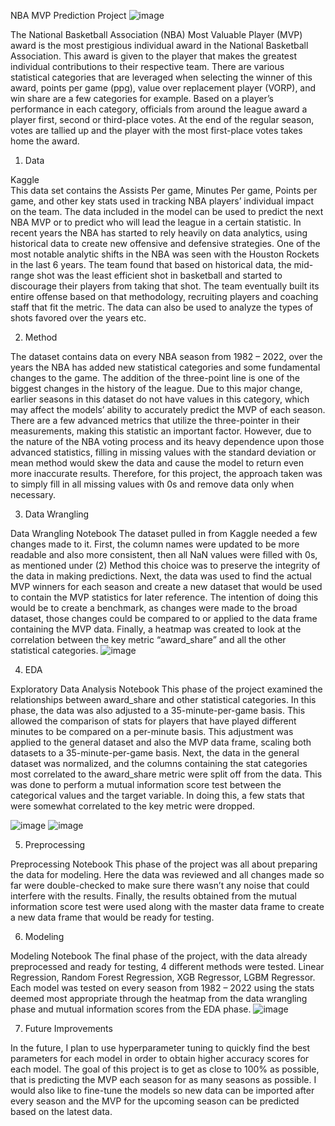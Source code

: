 NBA MVP Prediction Project 
 ![image](https://user-images.githubusercontent.com/112325655/230544171-98b86307-474c-4ab5-b1a7-7e53088a464f.png)

The National Basketball Association (NBA) Most Valuable Player (MVP) award is the most prestigious individual award in the National Basketball Association. This award is given to the player that makes the greatest individual contributions to their respective team. There are various statistical categories that are leveraged when selecting the winner of this award, points per game (ppg), value over replacement player (VORP), and win share are a few categories for example. Based on a player’s performance in each category, officials from around the league award a player first, second or third-place votes. At the end of the regular season, votes are tallied up and the player with the most first-place votes takes home the award. 

1.	Data

Kaggle  
This data set contains the Assists Per game, Minutes Per game, Points per game, and other key stats used in tracking NBA players’ individual impact on the team. The data included in the model can be used to predict the next NBA MVP or to predict who will lead the league in a certain statistic. In recent years the NBA has started to rely heavily on data analytics, using historical data to create new offensive and defensive strategies. One of the most notable analytic shifts in the NBA was seen with the Houston Rockets in the last 6 years. The team found that based on historical data, the mid-range shot was the least efficient shot in basketball and started to discourage their players from taking that shot. The team eventually built its entire offense based on that methodology, recruiting players and coaching staff that fit the metric. The data can also be used to analyze the types of shots favored over the years etc. 

2.	Method

The dataset contains data on every NBA season from 1982 – 2022, over the years the NBA has added new statistical categories and some fundamental changes to the game. The addition of the three-point line is one of the biggest changes in the history of the league. Due to this major change, earlier seasons in this dataset do not have values in this category, which may affect the models’ ability to accurately predict the MVP of each season. There are a few advanced metrics that utilize the three-pointer in their measurements, making this statistic an important factor. However, due to the nature of the NBA voting process and its heavy dependence upon those advanced statistics, filling in missing values with the standard deviation or mean method would skew the data and cause the model to return even more inaccurate results. Therefore, for this project, the approach taken was to simply fill in all missing values with 0s and remove data only when necessary. 

3.	Data Wrangling

Data Wrangling Notebook
The dataset pulled in from Kaggle needed a few changes made to it. First, the column names were updated to be more readable and also more consistent, then all NaN values were filled with 0s, as mentioned under (2) Method this choice was to preserve the integrity of the data in making predictions. Next, the data was used to find the actual MVP winners for each season and create a new dataset that would be used to contain the MVP statistics for later reference. The intention of doing this would be to create a benchmark, as changes were made to the broad dataset, those changes could be compared to or applied to the data frame containing the MVP data. Finally, a heatmap was created to look at the correlation between the key metric “award_share” and all the other statistical categories. 
![image](https://user-images.githubusercontent.com/112325655/230544201-c0780567-30ed-45ed-9d04-767db88f4371.png)


 
4.	EDA

Exploratory Data Analysis Notebook
This phase of the project examined the relationships between award_share and other statistical categories. In this phase, the data was also adjusted to a 35-minute-per-game basis. This allowed the comparison of stats for players that have played different minutes to be compared on a per-minute basis. This adjustment was applied to the general dataset and also the MVP data frame, scaling both datasets to a 35-minute-per-game basis. Next, the data in the general dataset was normalized, and the columns containing the stat categories most correlated to the award_share metric were split off from the data. This was done to perform a mutual information score test between the categorical values and the target variable. In doing this, a few stats that were somewhat correlated to the key metric were dropped. 

 ![image](https://user-images.githubusercontent.com/112325655/230544228-c76d5e61-5da9-48da-9949-bcc96d8174a8.png)
![image](https://user-images.githubusercontent.com/112325655/230544238-5a79c8a6-7d92-47e2-9838-7f5661888902.png)

 
5.	Preprocessing

Preprocessing Notebook
This phase of the project was all about preparing the data for modeling. Here the data was reviewed and all changes made so far were double-checked to make sure there wasn’t any noise that could interfere with the results. Finally, the results obtained from the mutual information score test were used along with the master data frame to create a new data frame that would be ready for testing.

6.	Modeling

Modeling Notebook
The final phase of the project, with the data already preprocessed and ready for testing, 4 different methods were tested. Linear Regression, Random Forest Regression, XGB Regressor, LGBM Regressor. Each model was tested on every season from 1982 – 2022 using the stats deemed most appropriate through the heatmap from the data wrangling phase and mutual information scores from the EDA phase.
 ![image](https://user-images.githubusercontent.com/112325655/230544263-c1d1de55-9467-4bca-a0f2-f22bfa3e0bda.png)



7.	Future Improvements

In the future, I plan to use hyperparameter tuning to quickly find the best parameters for each model in order to obtain higher accuracy scores for each model. The goal of this project is to get as close to 100% as possible, that is predicting the MVP each season for as many seasons as possible. I would also like to fine-tune the models so new data can be imported after every season and the MVP for the upcoming season can be predicted based on the latest data. 


